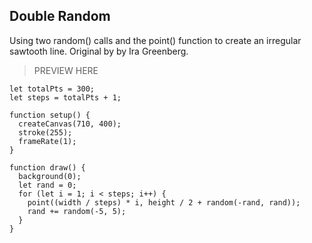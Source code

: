## Double Random

Using two random() calls and the point() function to create an irregular sawtooth line. Original by by Ira Greenberg.

> PREVIEW HERE

```
let totalPts = 300;
let steps = totalPts + 1;

function setup() {
  createCanvas(710, 400);
  stroke(255);
  frameRate(1);
}

function draw() {
  background(0);
  let rand = 0;
  for (let i = 1; i < steps; i++) {
    point((width / steps) * i, height / 2 + random(-rand, rand));
    rand += random(-5, 5);
  }
}
```
